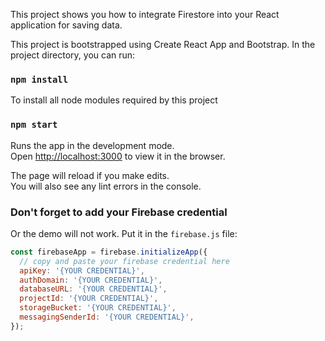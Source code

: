 


This project shows you how to integrate Firestore into your React application for saving data.



This project is bootstrapped using Create React App and Bootstrap. In the project directory, you can run:

### `npm install`

To install all node modules required by this project

### `npm start`

Runs the app in the development mode.<br>
Open [http://localhost:3000](http://localhost:3000) to view it in the browser.

The page will reload if you make edits.<br>
You will also see any lint errors in the console.

### Don't forget to add your Firebase credential

Or the demo will not work. Put it in the `firebase.js` file:

```js
const firebaseApp = firebase.initializeApp({
  // copy and paste your firebase credential here
  apiKey: '{YOUR CREDENTIAL}',
  authDomain: '{YOUR CREDENTIAL}',
  databaseURL: '{YOUR CREDENTIAL}',
  projectId: '{YOUR CREDENTIAL}',
  storageBucket: '{YOUR CREDENTIAL}',
  messagingSenderId: '{YOUR CREDENTIAL}',
});
```
